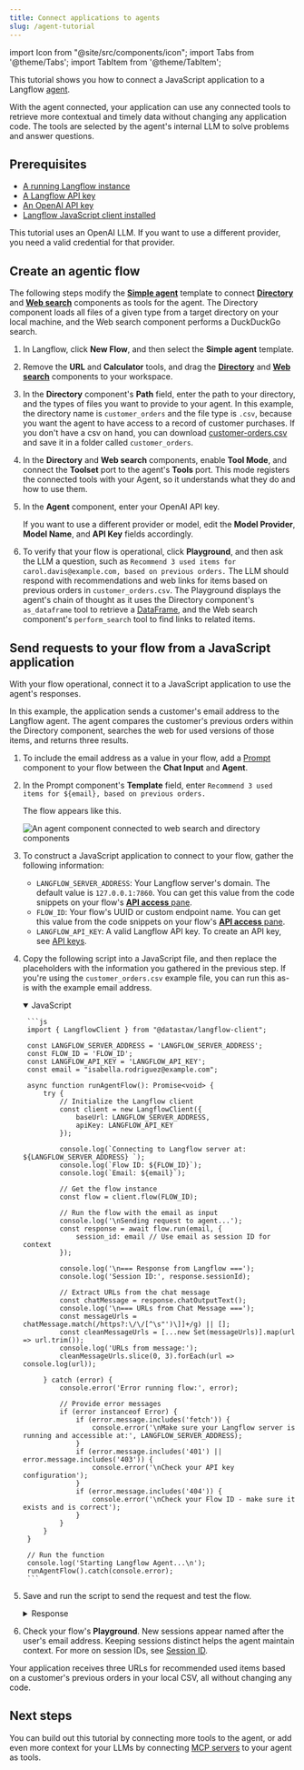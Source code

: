 ```yaml
---
title: Connect applications to agents
slug: /agent-tutorial
---
```


import Icon from "@site/src/components/icon";
import Tabs from '@theme/Tabs';
import TabItem from '@theme/TabItem';

This tutorial shows you how to connect a JavaScript application to a Langflow [agent](/agents).

With the agent connected, your application can use any connected tools to retrieve more contextual and timely data without changing any application code. The tools are selected by the agent's internal LLM to solve problems and answer questions.

## Prerequisites

- [A running Langflow instance](/get-started-installation)
- [A Langflow API key](/configuration-api-keys)
- [An OpenAI API key](https://platform.openai.com/api-keys)
- [Langflow JavaScript client installed](/typescript-client)

This tutorial uses an OpenAI LLM. If you want to use a different provider, you need a valid credential for that provider.

## Create an agentic flow

The following steps modify the [**Simple agent**](/simple-agent) template to connect [**Directory**](/components-data#directory) and [**Web search**](/components-data#web-search) components as tools for the agent.
The Directory component loads all files of a given type from a target directory on your local machine, and the Web search component performs a DuckDuckGo search.

1. In Langflow, click **New Flow**, and then select the **Simple agent** template.
2. Remove the **URL** and **Calculator** tools, and drag the [**Directory**](/components-data#directory) and [**Web search**](/components-data#web-search) components to your workspace.
3. In the **Directory** component's **Path** field, enter the path to your directory, and the types of files you want to provide to your agent.
In this example, the directory name is `customer_orders` and the file type is `.csv`, because you want the agent to have access to a record of customer purchases.
If you don't have a csv on hand, you can download [customer-orders.csv](/files/customer_orders/customer_orders.csv) and save it in a folder called `customer_orders`.
4. In the **Directory** and **Web search** components, enable **Tool Mode**, and connect the **Toolset** port to the agent's **Tools** port.
This mode registers the connected tools with your Agent, so it understands what they do and how to use them.
5. In the **Agent** component, enter your OpenAI API key.

    If you want to use a different provider or model, edit the **Model Provider**, **Model Name**, and **API Key** fields accordingly.

6. To verify that your flow is operational, click <Icon name="Play" aria-hidden="true" /> **Playground**, and then ask the LLM a question, such as `Recommend 3 used items for carol.davis@example.com, based on previous orders.`
The LLM should respond with recommendations and web links for items based on previous orders in `customer_orders.csv`.
The Playground displays the agent's chain of thought as it uses the Directory component's `as_dataframe` tool to retrieve a [DataFrame](/concepts-objects#dataframe-object), and the Web search component's `perform_search` tool to find links to related items.

## Send requests to your flow from a JavaScript application

With your flow operational, connect it to a JavaScript application to use the agent's responses.

In this example, the application sends a customer's email address to the Langflow agent. The agent compares the customer's previous orders within the Directory component, searches the web for used versions of those items, and returns three results.

1. To include the email address as a value in your flow, add a [Prompt](/components-prompts) component to your flow between the **Chat Input** and **Agent**.
2. In the Prompt component's **Template** field, enter `Recommend 3 used items for ${email}, based on previous orders.`

    The flow appears like this.

    ![An agent component connected to web search and directory components](/img/tutorial-agent-with-directory.png)

3. To construct a JavaScript application to connect to your flow, gather the following information:

    * `LANGFLOW_SERVER_ADDRESS`: Your Langflow server's domain. The default value is `127.0.0.1:7860`. You can get this value from the code snippets on your flow's [**API access** pane](/concepts-publish#api-pane).
    * `FLOW_ID`: Your flow's UUID or custom endpoint name. You can get this value from the code snippets on your flow's [**API access** pane](/concepts-publish#api-pane).
    * `LANGFLOW_API_KEY`: A valid Langflow API key. To create an API key, see [API keys](/configuration-api-keys).

2. Copy the following script into a JavaScript file, and then replace the placeholders with the information you gathered in the previous step.
If you're using the `customer_orders.csv` example file, you can run this as-is with the example email address.

    <details open>
    <summary>JavaScript</summary>

        ```js
        import { LangflowClient } from "@datastax/langflow-client";

        const LANGFLOW_SERVER_ADDRESS = 'LANGFLOW_SERVER_ADDRESS';
        const FLOW_ID = 'FLOW_ID';
        const LANGFLOW_API_KEY = 'LANGFLOW_API_KEY';
        const email = "isabella.rodriguez@example.com";

        async function runAgentFlow(): Promise<void> {
            try {
                // Initialize the Langflow client
                const client = new LangflowClient({
                    baseUrl: LANGFLOW_SERVER_ADDRESS,
                    apiKey: LANGFLOW_API_KEY
                });

                console.log(`Connecting to Langflow server at: ${LANGFLOW_SERVER_ADDRESS} `);
                console.log(`Flow ID: ${FLOW_ID}`);
                console.log(`Email: ${email}`);

                // Get the flow instance
                const flow = client.flow(FLOW_ID);

                // Run the flow with the email as input
                console.log('\nSending request to agent...');
                const response = await flow.run(email, {
                    session_id: email // Use email as session ID for context
                });

                console.log('\n=== Response from Langflow ===');
                console.log('Session ID:', response.sessionId);

                // Extract URLs from the chat message
                const chatMessage = response.chatOutputText();
                console.log('\n=== URLs from Chat Message ===');
                const messageUrls = chatMessage.match(/https?:\/\/[^\s"')\]]+/g) || [];
                const cleanMessageUrls = [...new Set(messageUrls)].map(url => url.trim());
                console.log('URLs from message:');
                cleanMessageUrls.slice(0, 3).forEach(url => console.log(url));

            } catch (error) {
                console.error('Error running flow:', error);

                // Provide error messages
                if (error instanceof Error) {
                    if (error.message.includes('fetch')) {
                        console.error('\nMake sure your Langflow server is running and accessible at:', LANGFLOW_SERVER_ADDRESS);
                    }
                    if (error.message.includes('401') || error.message.includes('403')) {
                        console.error('\nCheck your API key configuration');
                    }
                    if (error.message.includes('404')) {
                        console.error('\nCheck your Flow ID - make sure it exists and is correct');
                    }
                }
            }
        }

        // Run the function
        console.log('Starting Langflow Agent...\n');
        runAgentFlow().catch(console.error);
        ```
    </details>

3. Save and run the script to send the request and test the flow.

    <details closed>
    <summary>Response</summary>

    The following is an example of a response returned from this tutorial's flow. Due to the nature of LLMs and variations in your inputs, your response might be different.

    ```
    Starting Langflow Agent...

    Connecting to Langflow server at: http://localhost:7860
    Flow ID: local-db-search
    Email: isabella.rodriguez@example.com

    Sending request to agent...

    === Response from Langflow ===
    Session ID: isabella.rodriguez@example.com

    URLs found:
    https://www.facebook.com/marketplace/258164108225783/electronics/
    https://www.facebook.com/marketplace/458332108944152/furniture/
    https://www.facebook.com/marketplace/613732137493719/kitchen-cabinets/
    ```

    </details>

4. Check your flow's **Playground**.
    New sessions appear named after the user's email address.
    Keeping sessions distinct helps the agent maintain context. For more on session IDs, see [Session ID](/session-id).

Your application receives three URLs for recommended used items based on a customer's previous orders in your local CSV, all without changing any code.

## Next steps

You can build out this tutorial by connecting more tools to the agent, or add even more context for your LLMs by connecting [MCP servers](/mcp-client) to your agent as tools.